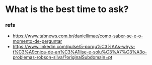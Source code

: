# What is the best time to ask?

### refs
- https://www.tabnews.com.br/daniellimae/como-saber-se-e-o-momento-de-perguntar
- https://www.linkedin.com/pulse/5-porqu%C3%AAs-whys-t%C3%A9cnica-de-an%C3%A1lise-e-solu%C3%A7%C3%A3o-problemas-robson-silva/?originalSubdomain=pt
